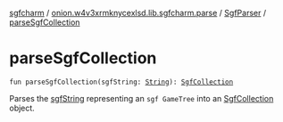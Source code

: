 [sgfcharm](../../index.md) / [onion.w4v3xrmknycexlsd.lib.sgfcharm.parse](../index.md) / [SgfParser](index.md) / [parseSgfCollection](./parse-sgf-collection.md)

# parseSgfCollection

`fun parseSgfCollection(sgfString: `[`String`](https://kotlinlang.org/api/latest/jvm/stdlib/kotlin/-string/index.html)`): `[`SgfCollection`](../-sgf-collection.md)

Parses the [sgfString](parse-sgf-collection.md#onion.w4v3xrmknycexlsd.lib.sgfcharm.parse.SgfParser$parseSgfCollection(kotlin.String)/sgfString) representing an `sgf GameTree` into an [SgfCollection](../-sgf-collection.md) object.

